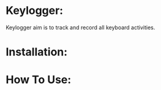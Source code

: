 # Keylogger:
Keylogger aim is to track and record all keyboard activities.

# Installation:


# How To Use:



